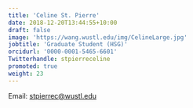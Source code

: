 ```yaml
---
title: 'Celine St. Pierre'
date: 2018-12-20T13:44:55+10:00
draft: false
image: 'https://wang.wustl.edu/img/CelineLarge.jpg'
jobtitle: 'Graduate Student (HSG)'
orcidurl: '0000-0001-5465-6601'
Twitterhandle: stpierreceline
promoted: true
weight: 23
---
```

Email: stpierrec@wustl.edu